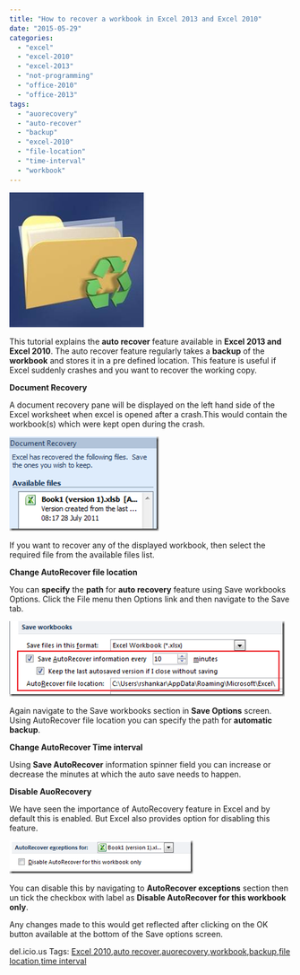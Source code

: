 ```yaml
---
title: "How to recover a workbook in Excel 2013 and Excel 2010"
date: "2015-05-29"
categories: 
  - "excel"
  - "excel-2010"
  - "excel-2013"
  - "not-programming"
  - "office-2010"
  - "office-2013"
tags: 
  - "auorecovery"
  - "auto-recover"
  - "backup"
  - "excel-2010"
  - "file-location"
  - "time-interval"
  - "workbook"
---
```


[![recycle files  folder](images/AutoRecover_thumb.jpg "recycle files  folder")](http://blogmines.com/blog/wp-content/uploads/2011/07/AutoRecover.jpg)

This tutorial explains the **auto recover** feature available in **Excel 2013 and Excel 2010**. The auto recover feature regularly takes a **backup** of the **workbook** and stores it in a pre defined location. This feature is useful if Excel suddenly crashes and you want to recover the working copy.

**Document Recovery**

A document recovery pane will be displayed on the left hand side of the Excel worksheet when excel is opened after a crash.This would contain the workbook(s) which were kept open during the crash.

[![image](images/image_thumb227.png "image")](http://blogmines.com/blog/wp-content/uploads/2011/07/image227.png)

If you want to recover any of the displayed workbook, then select the required file from the available files list.

**Change AutoRecover file location**

You can **specify** the **path** for **auto recovery** feature using Save workbooks Options. Click the File menu then Options link and then navigate to the Save tab.

[![image](images/image_thumb228.png "image")](http://blogmines.com/blog/wp-content/uploads/2011/07/image228.png)

Again navigate to the Save workbooks section in **Save Options** screen. Using AutoRecover file location you can specify the path for **automatic backup**.

**Change AutoRecover Time interval**

Using **Save AutoRecover** information spinner field you can increase or decrease the minutes at which the auto save needs to happen.

**Disable AuoRecovery**

We have seen the importance of AutoRecovery feature in Excel and by default this is enabled. But Excel also provides option for disabling this feature.

[![image](images/image_thumb229.png "image")](http://blogmines.com/blog/wp-content/uploads/2011/07/image229.png)

You can disable this by navigating to **AutoRecover exceptions** section then un tick the checkbox with label as **Disable AutoRecover for this workbook only**.

Any changes made to this would get reflected after clicking on the OK button available at the bottom of the Save options screen.

del.icio.us Tags: [Excel 2010](http://del.icio.us/popular/Excel+2010),[auto recover](http://del.icio.us/popular/auto+recover),[auorecovery](http://del.icio.us/popular/auorecovery),[workbook](http://del.icio.us/popular/workbook),[backup](http://del.icio.us/popular/backup),[file location](http://del.icio.us/popular/file+location),[time interval](http://del.icio.us/popular/time+interval)
